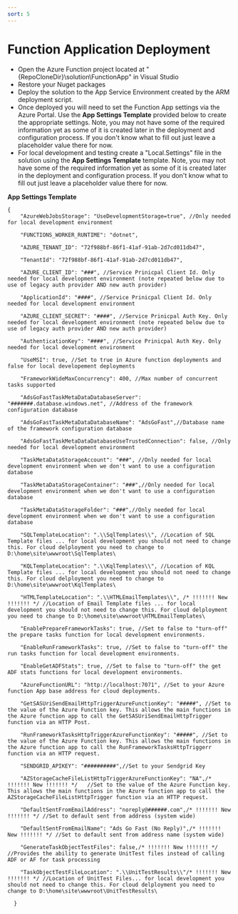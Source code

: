 ```yaml
---
sort: 5
---
```


# Function Application Deployment

- Open the Azure Function project located at "{RepoCloneDir}\solution\FunctionApp\" in Visual Studio
- Restore your Nuget packages
- Deploy the solution to the App Service Environment created by the ARM deployment script. 
- Once deployed you will need to set the Function App settings via the Azure Portal. Use the **App Settings Template** provided below to create the appropriate settings. Note, you may not have some of the required information yet as some of it is created later in the deployment and configuration process. If you don't know what to fill out just leave a placeholder value there for now.  
- For local development and testing create a "Local.Settings" file in the solution using the **App Settings Template** template. Note, you may not have some of the required information yet as some of it is created later in the deployment and configuration process. If you don't know what to fill out just leave a placeholder value there for now.


**App Settings Template**
```jsonc
{
    "AzureWebJobsStorage": "UseDevelopmentStorage=true", //Only needed for local development environment

    "FUNCTIONS_WORKER_RUNTIME": "dotnet",

    "AZURE_TENANT_ID": "72f988bf-86f1-41af-91ab-2d7cd011db47",
   
    "TenantId": "72f988bf-86f1-41af-91ab-2d7cd011db47",
    
    "AZURE_CLIENT_ID": "###", //Service Prinicpal Client Id. Only needed for local development environment (note repeated below due to use of legacy auth provider AND new auth provider)
    
    "ApplicationId": "####", //Service Prinicpal Client Id. Only needed for local development environment 
    
    "AZURE_CLIENT_SECRET": "####", //Service Prinicpal Auth Key. Only needed for local development environment (note repeated below due to use of legacy auth provider AND new auth provider)

    "AuthenticationKey": "####", //Service Prinicpal Auth Key. Only needed for local development environment

    "UseMSI": true, //Set to true in Azure function deployments and false for local developement deployments

    "FrameworkWideMaxConcurrency": 400, //Max number of concurrent tasks supported

    "AdsGoFastTaskMetaDataDatabaseServer": "#######.database.windows.net", //Address of the framework configuration database

    "AdsGoFastTaskMetaDataDatabaseName": "AdsGoFast",//Database name of the framework configuration database

    "AdsGoFastTaskMetaDataDatabaseUseTrustedConnection": false, //Only needed for local development environment

    "TaskMetaDataStorageAccount": "###", //Only needed for local development environment when we don't want to use a configuration database

    "TaskMetaDataStorageContainer": "###",//Only needed for local development environment when we don't want to use a configuration database

    "TaskMetaDataStorageFolder": "###",//Only needed for local development environment when we don't want to use a configuration database

    "SQLTemplateLocation": ".\\SqlTemplates\\", //Location of SQL Template files ... for local development you should not need to change this. For cloud delployment you need to change to D:\home\site\wwwroot\SqlTemplates\

    "KQLTemplateLocation": ".\\KqlTemplates\\", //Location of KQL Template files ... for local development you should not need to change this. For cloud delployment you need to change to D:\home\site\wwwroot\KqlTemplates\

    "HTMLTemplateLocation": ".\\HTMLEmailTemplates\\", /* !!!!!!! New !!!!!!! */ //Location of Email Template files ... for local development you should not need to change this. For cloud delployment you need to change to D:\home\site\wwwroot\HTMLEmailTemplates\

    "EnablePrepareFrameworkTasks": true, //Set to false to "turn-off" the prepare tasks function for local development environments. 

    "EnableRunFrameworkTasks": true, //Set to false to "turn-off" the run tasks function for local development environments. 

    "EnableGetADFStats": true, //Set to false to "turn-off" the get ADF stats functions for local development environments. 

    "AzureFunctionURL": "http://localhost:7071", //Set to your Azure function App base address for cloud deployments.

    "GetSASUriSendEmailHttpTriggerAzureFunctionKey": "#####", //Set to the value of the Azure Function key. This allows the main functions in the Azure function app to call the GetSASUriSendEmailHttpTrigger function via an HTTP Post.

    "RunFrameworkTasksHttpTriggerAzureFunctionKey": "#####", //Set to the value of the Azure Function key. This allows the main functions in the Azure function app to call the RunFrameworkTasksHttpTriggerr function via an HTTP request.

    "SENDGRID_APIKEY": "##########",//Set to your Sendgrid Key

    "AZStorageCacheFileListHttpTriggerAzureFunctionKey": "NA",/* !!!!!!! New !!!!!!! */   //Set to the value of the Azure Function key. This allows the main functions in the Azure function app to call the AZStorageCacheFileListHttpTrigger function via an HTTP request.

    "DefaultSentFromEmailAddress": "noreply@######.com",/* !!!!!!! New !!!!!!! */ //Set to default sent from address (system wide)

    "DefaultSentFromEmailName": "Ads Go Fast (No Reply)",/* !!!!!!! New !!!!!!! */ //Set to default sent from address name (system wide)

    "GenerateTaskObjectTestFiles": false,/* !!!!!!! New !!!!!!! */ //Provides the ability to generate UnitTest files instead of calling ADF or AF for task processing

    "TaskObjectTestFileLocation": ".\\UnitTestResults\\"/* !!!!!!! New !!!!!!! */ //Location of UnitTest Files... for local development you should not need to change this. For cloud delployment you need to change to D:\home\site\wwwroot\UnitTestResults\

  }
  ```